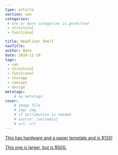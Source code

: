 ```yaml
---
type: article
section: van
categories: 
 # one or more categories is permitted
 - structural
 - functional

title: Headliner Shelf
navTitle:
author: Nate
date: 2020-11-19
tags:
 - van
 - structural
 - functional
 - storage
 - concept
 - design
metatags:
	# no metatags
cover: 
	# image file
	# img: img
	# if attribution is needed
	# source: [vecteezy]
	# url: url
---
```


[This has hardware and a paper template and is $120!](https://vancillary.com/products/ford-transit-headliner-shelf-diy-kit)

[This one is larger, but is $500.](https://rbcomponents.com/collections/transit-shelving/products/2014-ford-transit-headliner-shelf-fits-mid-and-high-roof-vans-1)

